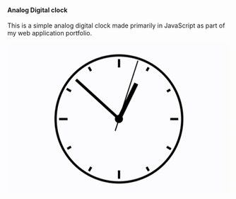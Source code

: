 #### Analog Digital clock

This is a simple analog digital clock made primarily in JavaScript as part of my web application portfolio.

![demo](demo.gif)
